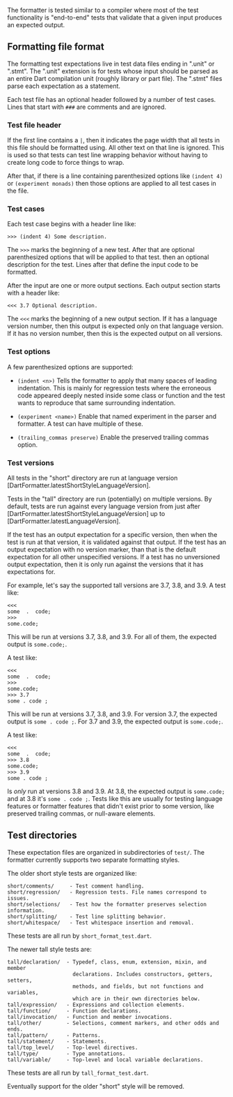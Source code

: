 The formatter is tested similar to a compiler where most of the test
functionality is "end-to-end" tests that validate that a given input produces
an expected output.

## Formatting file format

The formatting test expectations live in test data files ending in ".unit" or
".stmt". The ".unit" extension is for tests whose input should be parsed as an
entire Dart compilation unit (roughly library or part file). The ".stmt" files
parse each expectation as a statement.

Each test file has an optional header followed by a number of test cases. Lines
that start with `###` are comments and are ignored.

### Test file header

If the first line contains a `|`, then it indicates the page width that all
tests in this file should be formatted using. All other text on that line is
ignored. This is used so that tests can test line wrapping behavior without
having to create long code to force things to wrap.

After that, if there is a line containing parenthesized options like
`(indent 4)` or `(experiment monads)` then those options are applied to all
test cases in the file.

### Test cases

Each test case begins with a header line like:

```
>>> (indent 4) Some description.
```

The `>>>` marks the beginning of a new test. After that are optional
parenthesized options that will be applied to that test. then an optional
description for the test. Lines after that define the input code to be
formatted.

After the input are one or more output sections. Each output section starts
with a header like:

```
<<< 3.7 Optional description.
```

The `<<<` marks the beginning of a new output section. If it has a language
version number, then this output is expected only on that language version. If
it has no version number, then this is the expected output on all versions.

### Test options

A few parenthesized options are supported:

* `(indent <n>)` Tells the formatter to apply that many spaces of leading
  indentation. This is mainly for regression tests where the erroneous code
  appeared deeply nested inside some class or function and the test wants to
  reproduce that same surrounding indentation.

* `(experiment <name>)` Enable that named experiment in the parser and
  formatter. A test can have multiple of these.

* `(trailing_commas preserve)` Enable the preserved trailing commas option.

### Test versions

All tests in the "short" directory are run at language version
[DartFormatter.latestShortStyleLanguageVersion].

Tests in the "tall" directory are run (potentially) on multiple versions. By
default, tests are run against every language version from just after
[DartFormatter.latestShortStyleLanguageVersion] up to
[DartFormatter.latestLanguageVersion].

If the test has an output expectation for a specific version, then when the
test is run at that version, it is validated against that output. If the test
has an output expectation with no version marker, than that is the default
expectation for all other unspecified versions. If a test has no unversioned
output expectation, then it is only run against the versions that it has
expectations for.

For example, let's say the supported tall versions are 3.7, 3.8, and 3.9. A
test like:

```
<<<
some  .  code;
>>>
some.code;
```

This will be run at versions 3.7, 3.8, and 3.9. For all of them, the expected
output is `some.code;`.

A test like:

```
<<<
some  .  code;
>>>
some.code;
>>> 3.7
some . code ;
```

This will be run at versions 3.7, 3.8, and 3.9. For version 3.7, the expected
output is `some . code ;`. For 3.7 and 3.9, the expected output is `some.code;`.

A test like:

```
<<<
some  .  code;
>>> 3.8
some.code;
>>> 3.9
some . code ;
```

Is *only* run at versions 3.8 and 3.9. At 3.8, the expected output is
`some.code;` and at 3.8 it's `some . code ;`. Tests like this are usually for
testing language features or formatter features that didn't exist prior to some
version, like preserved trailing commas, or null-aware elements.

## Test directories

These expectation files are organized in subdirectories of `test/`. The
formatter currently supports two separate formatting styles.

The older short style tests are organized like:

```
short/comments/     - Test comment handling.
short/regression/   - Regression tests. File names correspond to issues.
short/selections/   - Test how the formatter preserves selection information.
short/splitting/    - Test line splitting behavior.
short/whitespace/   - Test whitespace insertion and removal.
```

These tests are all run by `short_format_test.dart`.

The newer tall style tests are:

```
tall/declaration/  - Typedef, class, enum, extension, mixin, and member
                     declarations. Includes constructors, getters, setters,
                     methods, and fields, but not functions and variables,
                     which are in their own directories below.
tall/expression/   - Expressions and collection elements.
tall/function/     - Function declarations.
tall/invocation/   - Function and member invocations.
tall/other/        - Selections, comment markers, and other odds and ends.
tall/pattern/      - Patterns.
tall/statement/    - Statements.
tall/top_level/    - Top-level directives.
tall/type/         - Type annotations.
tall/variable/     - Top-level and local variable declarations.
```

These tests are all run by `tall_format_test.dart`.

Eventually support for the older "short" style will be removed.
